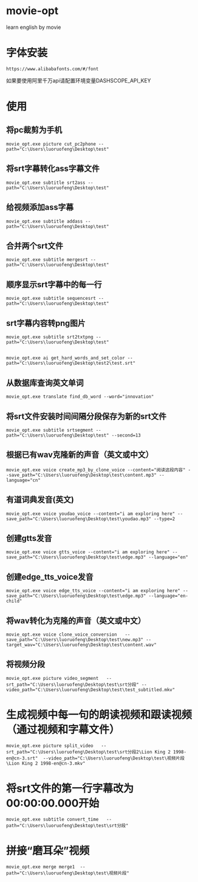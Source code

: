 # movie-opt
learn english by movie


# 字体安装
```
https://www.alibabafonts.com/#/font
```

如果要使用阿里千万api请配置环境变量DASHSCOPE_API_KEY


# 使用

## 将pc裁剪为手机
```
movie_opt.exe picture cut_pc2phone --path="C:\Users\luoruofeng\Desktop\test"
```

## 将srt字幕转化ass字幕文件
```
movie_opt.exe subtitle srt2ass --path="C:\Users\luoruofeng\Desktop\test"
```

## 给视频添加ass字幕
```
movie_opt.exe subtitle addass --path="C:\Users\luoruofeng\Desktop\test"
```

## 合并两个srt文件
```
movie_opt.exe subtitle mergesrt --path="C:\Users\luoruofeng\Desktop\test"
```

## 顺序显示srt字幕中的每一行
```
movie_opt.exe subtitle sequencesrt --path="C:\Users\luoruofeng\Desktop\test"
```

## srt字幕内容转png图片
```
movie_opt.exe subtitle srt2txtpng --path="C:\Users\luoruofeng\Desktop\test"
```


##
```
movie_opt.exe ai get_hard_words_and_set_color --path="C:\Users\luoruofeng\Desktop\test2\test.srt"
```


## 从数据库查询英文单词
```
movie_opt.exe translate find_db_word --word="innovation"
```



## 将srt文件安装时间间隔分段保存为新的srt文件
```
movie_opt.exe subtitle srtsegment --path="C:\Users\luoruofeng\Desktop\test" --second=13
```


## 根据已有wav克隆新的声音（英文或中文）
```
movie_opt.exe voice create_mp3_by_clone_voice --content="阅读这段内容" --save_path="C:\Users\luoruofeng\Desktop\test\content.mp3" --language="cn"
```

## 有道词典发音(英文)
```
movie_opt.exe voice youdao_voice --content="i am exploring here" --save_path="C:\Users\luoruofeng\Desktop\test\youdao.mp3" --type=2
```

## 创建gtts发音
```
movie_opt.exe voice gtts_voice --content="i am exploring here" --save_path="C:\Users\luoruofeng\Desktop\test\edge.mp3" --language="en"
```

## 创建edge_tts_voice发音
```
movie_opt.exe voice edge_tts_voice --content="i am exploring here" --save_path="C:\Users\luoruofeng\Desktop\test\edge.mp3" --language="en-child"
```



## 将wav转化为克隆的声音（英文或中文）
```
movie_opt.exe voice clone_voice_conversion   --save_path="C:\Users\luoruofeng\Desktop\test\new.mp3" --target_wav="C:\Users\luoruofeng\Desktop\test\content.wav"
```


## 将视频分段
```
movie_opt.exe picture video_segment   --srt_path="C:\Users\luoruofeng\Desktop\test\srt分段" --video_path="C:\Users\luoruofeng\Desktop\test\test_subtitled.mkv"
```

# 生成视频中每一句的朗读视频和跟读视频（通过视频和字幕文件）
```
movie_opt.exe picture split_video   --srt_path="C:\Users\luoruofeng\Desktop\test\srt分段2\Lion King 2 1998-en@cn-3.srt"  --video_path="C:\Users\luoruofeng\Desktop\test\视频片段\Lion King 2 1998-en@cn-3.mkv"
```


# 将srt文件的第一行字幕改为00:00:00.000开始
```
movie_opt.exe subtitle convert_time   --path="C:\Users\luoruofeng\Desktop\test\srt分段"
```


# 拼接“磨耳朵”视频
```
movie_opt.exe merge merge1  --path="C:\Users\luoruofeng\Desktop\test\视频片段"
```
